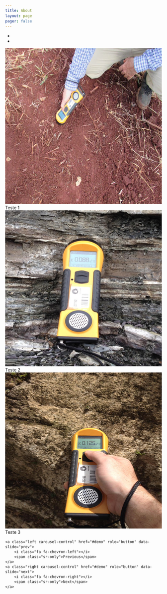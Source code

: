 ```yaml
---
title: About
layout: page
pager: false
---
```


<div id="demo" class="carousel slide" data-ride="carousel" data-interval="2500">

  <!-- Indicators -->
  <ul class="carousel-indicators">
    <li data-target="#demo" data-slide-to="0" class="active"></li>
    <li data-target="#demo" data-slide-to="1"></li>
    <!--<li data-target="#demo" data-slide-to="2"></li>-->
  </ul>

  <!-- The slideshow -->
  <div class="carousel-inner" role="listbox">
      <div class="item active">
          <a href="/facilities.html" target="_blank">
              <img class="carousel-image" src="/images/facilities/susceptibilimetro-magnetico.png" width="1100" height="500">
          </a>
          <div class="carousel-caption">
             Teste 1
          </div>
      </div>
      <div class="item">
          <a href="/facilities.html" target="_blank">
              <img class="carousel-image" src="/images/facilities/susceptibilimetro-magnetico2.jpeg" width="1100" height="500">
          </a>
          <div class="carousel-caption">
              Teste 2
          </div>
      </div>
      <div class="item">
          <a href="/facilities.html" target="_blank">
              <img class="carousel-image" src="/images/facilities/susceptibilimetro-magnetico3.jpeg" width="1100" height="500">
          </a>
          <div class="carousel-caption">
              Teste 3
          </div>
      </div>
  </div>

  <!-- Left and right controls -->
    <a class="left carousel-control" href="#demo" role="button" data-slide="prev">
        <i class="fa fa-chevron-left"></i>
        <span class="sr-only">Previous</span>
    </a>
    <a class="right carousel-control" href="#demo" role="button" data-slide="next">
        <i class="fa fa-chevron-right"></i>
        <span class="sr-only">Next</span>
    </a>

</div>
